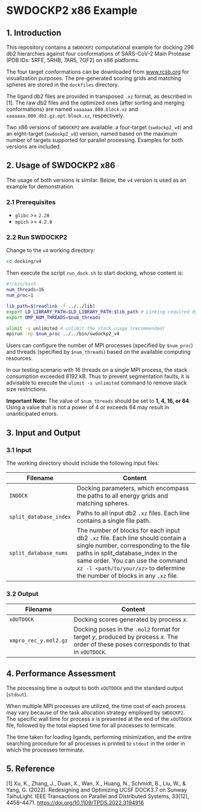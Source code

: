 # SWDOCKP2 x86 Example
## 1. Introduction
This repository contains a `SWDOCKP2` computational example for docking 296 db2 hierarchies against four conformations of SARS-CoV-2 Main Protease (PDB IDs: 5RFE, 5RHB, 7AR5, 7GF2) on x86 platforms.

The four target conformations can be downloaded from www.rcsb.org for visualization purposes. The pre-generated scoring grids and matching spheres are stored in the `dockfiles` directory.

The ligand db2 files are provided in transposed `.xz` format, as described in [1]. The raw db2 files and the optimized ones (after sorting and merging conformations) are named `xaaaaaa.000.block.xz` and `xaaaaaa.000.db2.gz.opt.block.xz`, respectively.

Two x86 versions of `SWDOCKP2` are available: a four-target (`swdockp2_v4`) and an eight-target (`swdockp2_v8`) version, named based on the maximum number of targets supported for parallel processing. Examples for both versions are included.

## 2. Usage of SWDOCKP2 x86
The usage of both versions is similar. Below, the `v4` version is used as an example for demonstration.

### 2.1 Prerequisites
- `glibc` >= `2.28`
- `mpich` >= `4.2.0`

### 2.2 Run SWDOCKP2
Change to the `v4` working directory:
```bash
cd docking/v4
```
Then execute the script `run_dock.sh` to start docking, whose content is: 
```bash
#!/bin/bash
num_threads=16
num_proc=1

lib_path=$(readlink -f ../../lib)
export LD_LIBRARY_PATH=$LD_LIBRARY_PATH:$lib_path # Linking required dynamic libraries
export OMP_NUM_THREADS=$num_threads

ulimit -s unlimited # unlimit the stack usage (recommended)
mpirun -np $num_proc ../../bin/swdockp2_v4
```
Users can configure the number of MPI processes (specified by `$num_proc`) and threads (specified by `$num_threads`) based on the available computing resources.

In our testing scenario with 16 threads on a single MPI process, the stack consumption exceeded 8192 kB. Thus to prevent segmentation faults, it is advisable to execute the `ulimit -s unlimited` command to remove stack size restrictions.

**Important Note:** The value of `$num_threads` should be set to **1, 4, 16, or 64**. Using a value that is not a power of 4 or exceeds 64 may result in unanticipated errors.

## 3. Input and Output
### 3.1 Input
The working directory should include the following input files:

| Filename | Content |
| -------- | ------- |
| `INDOCK` | Docking parameters, which encompass the paths to all energy grids and matching spheres. |
| `split_database_index` | Paths to all input db2 `.xz` files. Each line contains a single file path. |
| `split_database_nums` | The number of blocks for each input db2 `.xz` file. Each line should contain a single number, corresponding to the file paths in split_database_index in the same order. You can use the command `xz -l <path/to/your/xz>` to determine the number of blocks in any `.xz` file. |

### 3.2 Output
| Filename | Content |
| -------- | ------- |
| `xOUTDOCK` | Docking scores generated by process *x*. |
| `xmpro_rec_y.mol2.gz` | Docking poses in the `.mol2` format for target *y*, produced by process *x*. The order of these poses corresponds to that in `xOUTDOCK`. |

## 4. Performance Assessment
The processing time is output to both `xOUTDOCK` and the standard output (`stdout`).

When multiple MPI processes are utilized, the time cost of each process may vary because of the task allocation strategy employed by `SWDOCKP2`. The specific wall time for process *x* is presented at the end of the `xOUTDOCK` file, followed by the total elapsed time for all processes to termicate.

The time taken for loading ligands, performing minimization, and the entire searching procedure for all processes is printed to `stdout` in the order in which the processes terminate.

## 5. Reference
[1] Xu, K., Zhang, J., Duan, X., Wan, X., Huang, N., Schmidt, B., Liu, W., & Yang, G. (2022). Redesigning and Optimizing UCSF DOCK3.7 on Sunway TaihuLight. IEEE Transactions on Parallel and Distributed Systems, 33(12), 4458–4471. https://doi.org/10.1109/TPDS.2022.3194916
